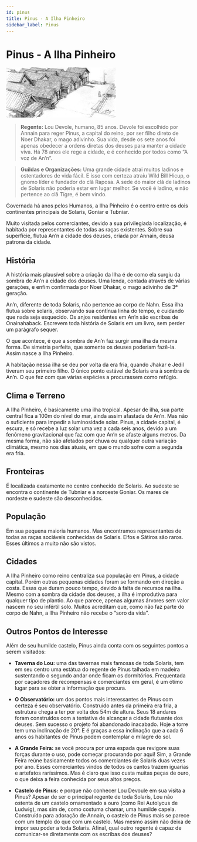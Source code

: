 ```yaml
---
id: pinus
title: Pinus - A Ilha Pinheiro
sidebar_label: Pinus
---
```

# Pinus - A Ilha Pinheiro
![Docas de Pinus](../../assets/img/Docas_Pinus_k.jpg)
> **Regente:** Lou Devole, humano, 85 anos.
> Devole foi escolhido por Annain para reger Pinus, a capital do reino, por ser filho direto de Noer Dhakar, o mago adivinho. Sua vida, desde os sete anos foi apenas obedecer a ordens diretas dos deuses para manter a cidade viva. Há 78 anos ele rege a cidade, e é conhecido por todos como “A voz de An’n”.

> **Guildas e Organizações:** Uma grande cidade atrai muitos ladinos e ostentadores de vida fácil. E isso com certeza atraiu Wild Bill Hicup, o gnomo líder e fundador do clã Raposa. A sede do maior clã de ladinos de Solaris não poderia estar em lugar melhor. Se você é ladino, e não pertence ao clã Tigre, é bem vindo.


Governada há anos pelos Humanos, a Ilha Pinheiro é o centro entre os dois continentes principais de Solaris, Goniar e Tubniar.

Muito visitada pelos comerciantes, devido a sua privilegiada localização, é habitada por representantes de todas as raças existentes. Sobre sua superfície, flutua An’n a cidade dos deuses, criada por Annain, deusa patrona da cidade.

## História

A história mais plausível sobre a criação da Ilha é de como ela surgiu da sombra de An’n a cidade dos deuses. Uma lenda, contada através de várias gerações, e enfim confirmada por Noer Dhakar, o mago adivinho de 3ª geração.

An’n, diferente de toda Solaris, não pertence ao corpo de Nahn. Essa ilha flutua sobre solaris, observando sua contínua linha do tempo, e cuidando que nada seja esquecido. Os anjos residentes em An’n são escribas de Onainahaback. Escrevem toda história de Solaris em um livro, sem perder um parágrafo sequer.

O que acontece, é que a sombra de An’n faz surgir uma ilha da mesma forma. De simetria perfeita, que somente os deuses poderiam fazê-la. Assim nasce a Ilha Pinheiro.

A habitação nessa ilha se deu por volta da era fria, quando Jhakar e Jedil tiveram seu primeiro filho. O único ponto estável de Solaris era à sombra de An’n. O que fez com que várias espécies a procurassem como refúgio.

## Clima e Terreno

A Ilha Pinheiro, é basicamente uma ilha tropical. Apesar de ilha, sua parte central fica a 100m do nível do mar, ainda assim afastada de An’n. Mas não o suficiente para impedir a luminosidade solar. Pinus, a cidade capital, é escura, e só recebe a luz solar uma vez a cada seis anos, devido a um fenômeno gravitacional que faz com que An’n se afaste alguns metros. Da mesma forma, não são afetados por chuva ou qualquer outra variação climática, mesmo nos dias atuais, em que o mundo sofre com a segunda era fria.

## Fronteiras

É localizada exatamente no centro conhecido de Solaris. Ao sudeste se encontra o continente de Tubniar e a noroeste Goniar. Os mares de nordeste e sudeste são desconhecidos.

## População

Em sua pequena maioria humanos. Mas encontramos representantes de todas as raças sociáveis conhecidas de Solaris. Elfos e Sátiros são raros. Esses últimos a muito não são vistos.

## Cidades

A Ilha Pinheiro como reino centraliza sua população em Pinus, a cidade capital. Porém outras pequenas cidades foram se formando em direção a costa. Essas que duram pouco tempo, devido à falta de recursos na ilha. Mesmo com a sombra da cidade dos deuses, a ilha é improdutiva para qualquer tipo de plantio. Ao que parece, apenas algumas árvores sem valor nascem no seu infértil solo. Muitos acreditam que, como não faz parte do corpo de Nahn, a Ilha Pinheiro não recebe o “soro da vida”.

## Outros Pontos de Interesse

Além de seu humilde castelo, Pinus ainda conta com os seguintes pontos a serem visitados:
* **Taverna do Lou:** uma das tavernas mais famosas de toda Solaris, tem em seu centro uma estátua do regente de Pinus talhada em madeira sustentando o segundo andar onde ficam os dormitórios. Frequentada por caçadores de recompensas e comerciantes em geral, é um ótimo lugar para se obter a informação que procura.

* **O Observatório:** um dos pontos mais interessantes de Pinus com certeza é seu observatório. Construído antes da primeira era fria, a estrutura chega a ter por volta dos 54m de altura. Seus 18 andares foram construídos com a tentativa de alcançar a cidade flutuante dos deuses. Sem sucesso o projeto foi abandonado inacabado. Hoje a torre tem uma inclinação de 20°. E é graças a essa inclinação que a cada 6 anos os habitantes de Pinus podem contemplar o milagre do sol.

* **A Grande Feira:** se você procura por uma espada que revigore suas forças durante o uso, pode começar procurando por aqui! Sim, a Grande Feira reúne basicamente todos os comerciantes de Solaris duas vezes por ano. Esses comerciantes vindos de todos os cantos trazem iguarias e artefatos raríssimos. Mas é claro que isso custa muitas peças de ouro, o que deixa a feira conhecida por seus altos preços.

* **Castelo de Pinus:** e porque não conhecer Lou Devoule em sua visita a Pinus? Apesar de ser o principal regente de toda Solaris, Lou não ostenta de um castelo ornamentado a ouro (como Rei Autolycus de Ludwig), mas sim de, como costuma chamar, uma humilde capela. Construído para adoração de Annain, o castelo de Pinus mais se parece com um templo do que com um castelo. Mas mesmo assim não deixa de impor seu poder a toda Solaris. Afinal, qual outro regente é capaz de comunicar-se diretamente com os escribas dos deuses?